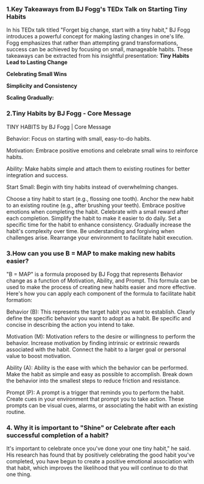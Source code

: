 

### 1.Key Takeaways from BJ Fogg's TEDx Talk on Starting Tiny Habits

In his TEDx talk titled "Forget big change, start with a tiny habit," BJ Fogg introduces a powerful concept for making lasting changes in one's life. 
Fogg emphasizes that rather than attempting grand transformations,
success can be achieved by focusing on small, manageable habits. These takeaways can be extracted from his insightful presentation:
**Tiny Habits Lead to Lasting Change**

**Celebrating Small Wins**

**Simplicity and Consistency**

**Scaling Gradually:**

### 2.Tiny Habits by BJ Fogg - Core Message
TINY HABITS by BJ Fogg | Core Message

Behavior: Focus on starting with small, easy-to-do habits.

Motivation: Embrace positive emotions and celebrate small wins to reinforce habits.

Ability: Make habits simple and attach them to existing routines for better integration and success.

Start Small: Begin with tiny habits instead of overwhelming changes.

Choose a tiny habit to start (e.g., flossing one tooth).
Anchor the new habit to an existing routine (e.g., after brushing your teeth).
Embrace positive emotions when completing the habit.
Celebrate with a small reward after each completion.
Simplify the habit to make it easier to do daily.
Set a specific time for the habit to enhance consistency.
Gradually increase the habit's complexity over time.
Be understanding and forgiving when challenges arise.
Rearrange your environment to facilitate habit execution.


### 3.How can you use B = MAP to make making new habits easier?
"B = MAP" is a formula proposed by BJ Fogg that represents Behavior change as a function of Motivation, Ability, and Prompt.
This formula can be used to make the process of creating new habits easier and more effective. Here's how you can apply each component of the formula to facilitate habit formation:

Behavior (B): This represents the target habit you want to establish. Clearly define the specific behavior you want to adopt as a habit.
Be specific and concise in describing the action you intend to take.

Motivation (M): Motivation refers to the desire or willingness to perform the behavior.
Increase motivation by finding intrinsic or extrinsic rewards associated with the habit. Connect the habit to a larger goal or personal value to boost motivation.

Ability (A): Ability is the ease with which the behavior can be performed. 
Make the habit as simple and easy as possible to accomplish. Break down the behavior into the smallest steps to reduce friction and resistance.

Prompt (P): A prompt is a trigger that reminds you to perform the habit. 
Create cues in your environment that prompt you to take action. These prompts can be visual cues, alarms, or associating the habit with an existing routine.

### 4. Why it is important to "Shine" or Celebrate after each successful completion of a habit?
It's important to celebrate once you've done your one tiny habit," he said. His research has found that by positively celebrating the good habit you've completed,
you have begun to create a positive emotional association with that habit, 
which improves the likelihood that you will continue to do that one thing.
